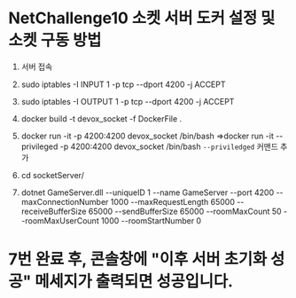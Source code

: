# NetChallenge10 소켓 서버 도커 설정 및 소켓 구동 방법

1. 서버 접속

2. sudo iptables -I INPUT 1 -p tcp --dport 4200 -j ACCEPT

3. sudo iptables -I OUTPUT 1 -p tcp --dport 4200 -j ACCEPT

4. docker build -t devox_socket -f DockerFile .

5. docker run -it -p 4200:4200 devox_socket /bin/bash
   =>docker run -it --privileged -p 4200:4200 devox_socket /bin/bash `--priviledged` 커맨드 추가

7. cd socketServer/

8. dotnet GameServer.dll --uniqueID 1 --name GameServer --port 4200 --maxConnectionNumber 1000 --maxRequestLength 65000 --receiveBufferSize 65000 --sendBufferSize 65000 --roomMaxCount 50 --roomMaxUserCount 1000 --roomStartNumber 0


# 7번 완료 후, 콘솔창에 "이후 서버 초기화 성공" 메세지가 출력되면 성공입니다.
